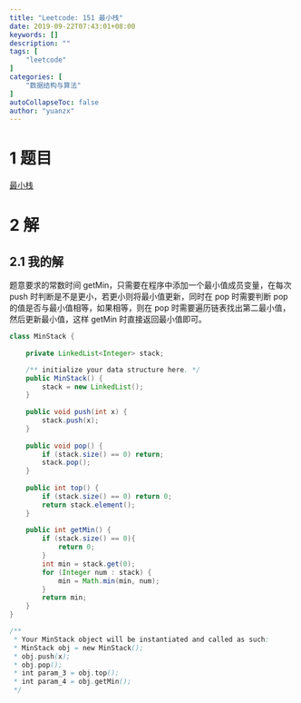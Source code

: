 ```yaml
---
title: "Leetcode: 151 最小栈"
date: 2019-09-22T07:43:01+08:00
keywords: []
description: ""
tags: [
    "leetcode"
]
categories: [
    "数据结构与算法"
]
autoCollapseToc: false
author: "yuanzx"
---
```


# 1 题目

[最小栈](https://leetcode-cn.com/problems/min-stack/)

# 2 解

## 2.1 我的解

题意要求的常数时间 getMin，只需要在程序中添加一个最小值成员变量，在每次 push 时判断是不是更小，若更小则将最小值更新，同时在 pop 时需要判断 pop 的值是否与最小值相等，如果相等，则在 pop 时需要遍历链表找出第二最小值，然后更新最小值，这样 getMin 时直接返回最小值即可。

```java
class MinStack {
    
    private LinkedList<Integer> stack;

    /** initialize your data structure here. */
    public MinStack() {
        stack = new LinkedList();
    }
    
    public void push(int x) {
        stack.push(x);
    }
    
    public void pop() {
        if (stack.size() == 0) return;
        stack.pop();
    }
    
    public int top() {
        if (stack.size() == 0) return 0;
        return stack.element();
    }
    
    public int getMin() {
        if (stack.size() == 0){
            return 0;
        }
        int min = stack.get(0);
        for (Integer num : stack) {
            min = Math.min(min, num);
        }
        return min;
    }
}

/**
 * Your MinStack object will be instantiated and called as such:
 * MinStack obj = new MinStack();
 * obj.push(x);
 * obj.pop();
 * int param_3 = obj.top();
 * int param_4 = obj.getMin();
 */
```